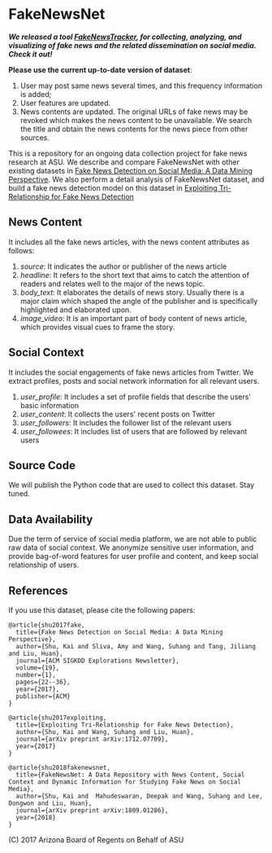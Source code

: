 # FakeNewsNet

***We released a tool [FakeNewsTracker], for collecting, analyzing, and visualizing of fake news and the related dissemination on social media. Check it out!***

**Please use the current up-to-date version of dataset**:

1) User may post same news several times, and this frequency information is added;
2) User features are updated.
3) News contents are updated. The original URLs of fake news may be revoked which makes the news content to be unavailable. We search the title and obtain the news contents for the news piece from other sources.

This is a repository for an ongoing data collection project for fake news research at ASU. We describe and compare FakeNewsNet with other existing datasets in [Fake News Detection on Social Media: A Data Mining Perspective].
We also perform a detail analysis of FakeNewsNet dataset, and build a fake news detection model on this dataset in [Exploiting Tri-Relationship for Fake News Detection]

## News Content
It includes all the fake news articles, with the news content attributes as follows:
1. _source_: It indicates the author or publisher of the news article
2. _headline_: It refers to the short text that aims to catch the attention of readers and relates well to the major of the news topic.
3. _body_text_: It elaborates the details of news story. Usually there is a major claim which shaped the angle of the publisher and is specifically highlighted and elaborated upon.
4. _image_video_: It is an important part of body content of news article, which provides visual cues to frame the story.

## Social Context
It includes the social engagements of fake news articles from Twitter. We extract profiles, posts and social network information for all relevant users. 
1. _user_profile_: It includes a set of profile fields that describe the users' basic information
2. _user_content_: It collects the users' recent posts on Twitter
3. _user_followers_: It includes the follower list of the relevant users
4. _user_followees_: It includes list of users that are followed by relevant users

## Source Code
We will publish the Python code that are used to collect this dataset. Stay tuned.

## Data Availability
<!--We will public the dataset soon. -->
Due the term of service of social media platform, we are not able to public raw data of social context. We anonymize sensitive user information, and provide bag-of-word features for user profile and content, and keep social relationship of users. 

## References
If you use this dataset, please cite the following papers:
~~~~
@article{shu2017fake,
  title={Fake News Detection on Social Media: A Data Mining Perspective},
  author={Shu, Kai and Sliva, Amy and Wang, Suhang and Tang, Jiliang and Liu, Huan},
  journal={ACM SIGKDD Explorations Newsletter},
  volume={19},
  number={1},
  pages={22--36},
  year={2017},
  publisher={ACM}
}
~~~~
~~~~
@article{shu2017exploiting,
  title={Exploiting Tri-Relationship for Fake News Detection},
  author={Shu, Kai and Wang, Suhang and Liu, Huan},
  journal={arXiv preprint arXiv:1712.07709},
  year={2017}
}
~~~~

~~~~
@article{shu2018fakenewsnet,
  title={FakeNewsNet: A Data Repository with News Content, Social Context and Dynamic Information for Studying Fake News on Social Media},
  author={Shu, Kai and  Mahudeswaran, Deepak and Wang, Suhang and Lee, Dongwon and Liu, Huan},
  journal={arXiv preprint arXiv:1809.01286},
  year={2018}
}
~~~~

[Fake News Detection on Social Media: A Data Mining Perspective]:<https://arxiv.org/abs/1708.01967>
[Exploiting Tri-Relationship for Fake News Detection]:<http://arxiv.org/abs/1712.07709>
[FakeNewsTracker]:<http://rebrand.ly/FakeNewsTracker>

(C) 2017 Arizona Board of Regents on Behalf of ASU
